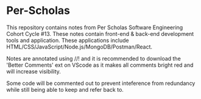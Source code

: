 # Per-Scholas

This repository contains notes from Per Scholas Software Engineering Cohort Cycle #13. These notes contain front-end & back-end development tools and application. These applications include HTML/CSS/JavaScript/Node.js/MongoDB/Postman/React.

Notes are annotated using //! and it is recommended to download the 'Better Comments' ext on VScode as it makes all comments bright red and will increase visibility.

Some code will be commented out to prevent inteference from redundancy while still being able to keep and refer back to. 
